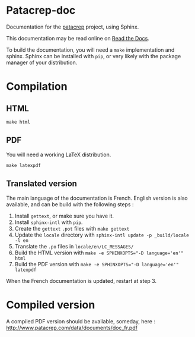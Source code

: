 # Patacrep-doc

Documentation for the [patacrep](https://github.com/patacrep/patacrep) project, using Sphinx. 

This documentation may be read online on [Read the Docs](http://patacrep.readthedocs.org/fr/latest/index.html).

To build the documentation, you will need a `make` implementation and sphinx. Sphinx can be installed with `pip`, or very likely with the package manager of your distribution.

# Compilation

## HTML
      
    make html
    
## PDF

You will need a working LaTeX distribution.

    make latexpdf

## Translated version

The main language of the documentation is French. English version is also available, and can be build with the following steps : 

1. Install `gettext`, or make sure you have it.
2. Install `sphinx-intl` with `pip`.
3. Create the `gettext` `.pot` files with `make gettext`
4. Update the `locale` directory with `sphinx-intl update -p _build/locale -l en`
5. Translate the `.po` files in `locale/en/LC_MESSAGES/`
6. Build the HTML version with `make -e SPHINXOPTS="-D language='en'" html`
7. Build the PDF version with `make -e SPHINXOPTS="-D language='en'" latexpdf`

When the French documentation is updated, restart at step 3.

# Compiled version

A compiled PDF version should be available, someday, here : http://www.patacrep.com/data/documents/doc_fr.pdf
